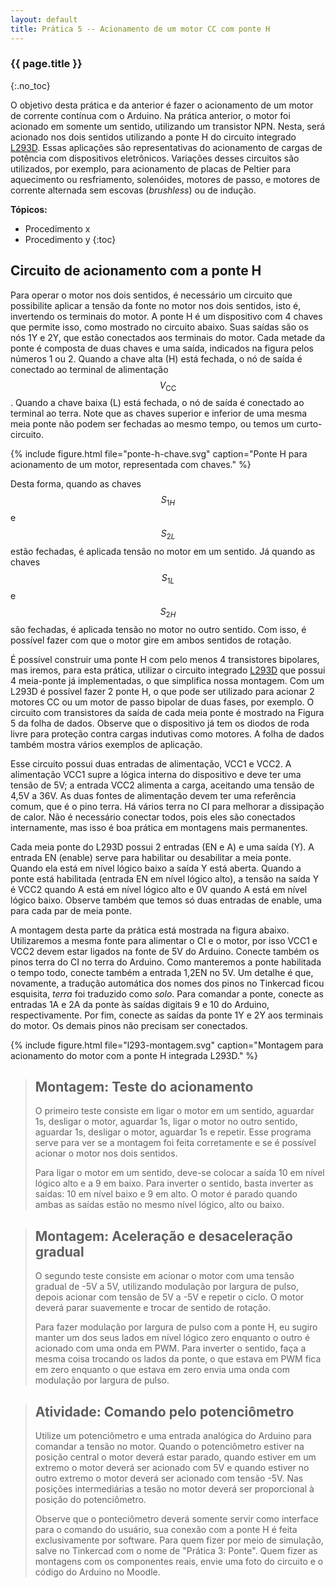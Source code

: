 ```yaml
---
layout: default
title: Prática 5 -- Acionamento de um motor CC com ponte H
---
```


### {{ page.title }}
{:.no_toc}


O objetivo desta prática e da anterior é fazer o acionamento de um motor de
corrente contínua com o Arduino. Na prática anterior, o motor foi acionado em
somente um sentido, utilizando um transistor NPN. Nesta, será acionado
nos dois sentidos utilizando a ponte H do circuito integrado [L293D].
Essas aplicações são representativas do acionamento de cargas de potência
com dispositivos eletrônicos. Variações desses circuitos são utilizados, por
exemplo, para acionamento de placas de Peltier para aquecimento ou resfriamento,
solenóides, motores de passo, e motores de corrente alternada sem escovas
(_brushless_) ou de indução.

**Tópicos:**
* Procedimento x
* Procedimento y
{:toc}

Circuito de acionamento com a ponte H
-------------------------------------

Para operar o motor nos dois sentidos, é necessário um circuito que possibilite
aplicar a tensão da fonte no motor nos dois sentidos, isto é, invertendo os
terminais do motor. A ponte H é um dispositivo com 4 chaves que permite isso,
como mostrado no circuito abaixo. 
Suas saídas são os nós 1Y e 2Y, que estão conectados aos terminais do motor.
Cada metade da ponte é composta de duas chaves e uma saída, indicados na figura
pelos números 1 ou 2.
Quando a chave alta (H) está fechada, o nó de saída é conectado ao terminal 
de alimentação $$V_{\operatorname{CC}}$$.
Quando a chave baixa (L) está fechada, o nó de saída é conectado ao terminal 
ao terra.
Note que as chaves superior e inferior de uma mesma meia ponte não podem ser
fechadas ao mesmo tempo, ou temos um curto-circuito.

{%
   include figure.html
   file="ponte-h-chave.svg"
   caption="Ponte H para acionamento de um motor, representada com chaves."
%}

Desta forma, quando as chaves $$S_{1H}$$ e $$S_{2L}$$ estão fechadas,
é aplicada tensão no motor em um sentido. Já quando as chaves $$S_{1L}$$ 
e $$S_{2H}$$ são fechadas, é aplicada tensão no motor no outro sentido. 
Com isso, é possível fazer com que o motor gire em ambos sentidos de
rotação.


É possível construir uma ponte H com pelo menos 4 transistores bipolares,
mas iremos, para esta prática, utilizar o circuito integrado [L293D] que
possui 4 meia-ponte já implementadas, o que simplifica nossa montagem.
Com um L293D é possível fazer 2 ponte H, o que pode ser utilizado para acionar
2 motores CC ou um motor de passo bipolar de duas fases, por exemplo. 
O circuito com 
transistores da saída de cada meia ponte é mostrado na Figura 5 da folha de 
dados. Observe que o dispositivo já tem os diodos de roda livre para proteção
contra cargas indutivas como motores. A folha de dados também mostra vários
exemplos de aplicação.

Esse circuito possui duas entradas de alimentação, VCC1 e VCC2. A alimentação
VCC1 supre a lógica interna do dispositivo e deve ter uma tensão de 5V; a
entrada VCC2 alimenta a carga, aceitando uma tensão de 4,5V a 36V. As duas
fontes de alimentação devem ter uma referência comum, que é o pino terra.
Há vários terra no CI para melhorar a dissipação de calor.
Não é necessário conectar todos, pois eles são conectados internamente, mas 
isso é boa prática em montagens mais permanentes. 

Cada meia ponte do L293D possui 2 entradas (EN e A) e uma saída (Y). A entrada
EN (enable) serve para habilitar ou desabilitar a meia ponte. Quando ela está
em nível lógico baixo a saída Y está aberta. Quando a ponte está habilitada 
(entrada EN em nível lógico alto), a tensão na saída Y é VCC2 quando A está em
nível lógico alto e 0V quando A está em nível lógico baixo. Observe também
que temos só duas entradas de enable, uma para cada par de meia ponte.

A montagem desta parte da prática está mostrada na figura abaixo.
Utilizaremos a mesma fonte para alimentar o CI e o motor,
por isso VCC1 e VCC2 devem estar ligados na fonte de 5V do Arduino.
Conecte também os pinos terra do CI no terra do Arduino. Como manteremos a ponte
habilitada o tempo todo, conecte também a entrada 1,2EN no 5V. 
Um detalhe é que, novamente, a tradução automática dos nomes dos
pinos no Tinkercad ficou esquisita, _terra_ foi traduzido como _solo_.
Para comandar a
ponte, conecte as entradas 1A e 2A da ponte às saídas digitais 9 e 10 do
Arduino, respectivamente. Por fim, conecte as saídas da ponte 1Y e 2Y aos 
terminais do motor. Os demais pinos não precisam ser conectados.

{%
   include figure.html
   file="l293-montagem.svg"
   caption="Montagem para acionamento do motor com a ponte H integrada L293D."
%}

> ## Montagem: Teste do acionamento
>
> O primeiro teste consiste em ligar o motor em um sentido, aguardar 1s, 
> desligar o motor, aguardar 1s, ligar o motor no outro sentido, aguardar 1s,
> desligar o motor, aguardar 1s e repetir. Esse programa serve para ver se a
> montagem foi feita corretamente e se é possível acionar o motor nos dois 
> sentidos.
>
> Para ligar o motor em um sentido, deve-se colocar a saída 10 em nível lógico
> alto e a 9 em baixo. Para inverter o sentido, basta inverter as saídas: 10 em
> nível baixo e 9 em alto. O motor é parado quando ambas as saídas estão no 
> mesmo nível lógico, alto ou baixo.


> ## Montagem: Aceleração e desaceleração gradual
>
> O segundo teste consiste em acionar o motor com uma tensão gradual de -5V a
> 5V, utilizando modulação por largura de pulso, depois acionar com tensão
> de 5V a -5V e repetir o ciclo. O motor deverá parar suavemente e trocar de
> sentido de rotação.
> 
> Para fazer modulação por largura de pulso com a ponte H, eu sugiro manter
> um dos seus lados em nível lógico zero enquanto o outro é acionado com 
> uma onda em PWM. Para inverter o sentido, faça a mesma coisa trocando os
> lados da ponte, o que estava em PWM fica em zero enquanto o que estava em
> zero envia uma onda com modulação por largura de pulso.


> ## Atividade: Comando pelo potenciômetro
>
> Utilize um potenciômetro e uma entrada analógica do Arduino para comandar a
> tensão no motor. Quando o potenciômetro estiver na posição central o motor
> deverá estar parado, quando estiver em um extremo o motor deverá ser acionado
> com 5V e quando estiver no outro extremo o motor deverá ser acionado com 
> tensão -5V. Nas posições intermediárias a tesão no motor deverá ser
> proporcional à posição do potenciômetro.
>
> Observe que o ponteciômetro deverá somente servir como interface para o
> comando do usuário, sua conexão com a ponte H é feita exclusivamente por 
> software. Para quem fizer por meio de simulação, salve no Tinkercad com o
> nome de "Prática 3: Ponte". Quem fizer as montagens com os componentes
> reais, envie uma foto do circuito e o código do Arduino no Moodle.

[L293D]: L293D.pdf

[analogWrite]: https://www.arduino.cc/en/Reference/AnalogWrite
[analogRead]: https://www.arduino.cc/en/Reference/AnalogRead
[map]: https://www.arduino.cc/en/Reference/map
